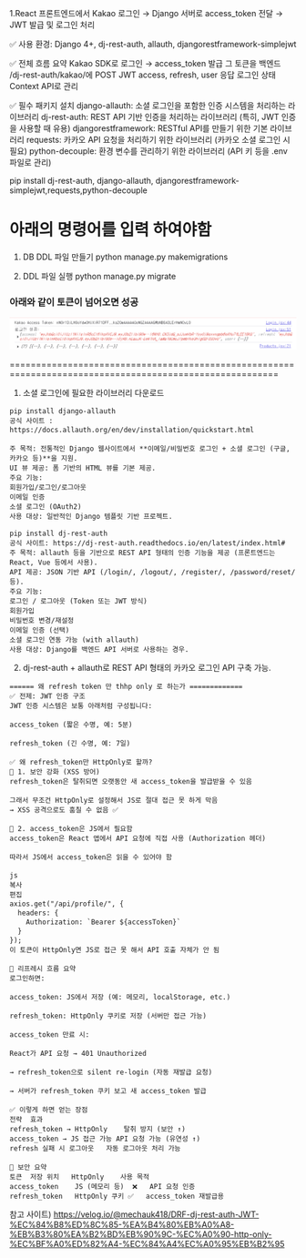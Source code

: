 1.React 프론트엔드에서 Kakao 로그인 → Django 서버로 access_token 전달 → JWT 발급 및 로그인 처리

✅ 사용 환경: Django 4+, dj-rest-auth, allauth, djangorestframework-simplejwt


✅ 전체 흐름 요약
Kakao SDK로 로그인 → access_token 발급
그 토큰을 백엔드 /dj-rest-auth/kakao/에 POST
JWT access, refresh, user 응답
로그인 상태 Context API로 관리

✅ 필수 패키지 설치
django-allauth: 소셜 로그인을 포함한 인증 시스템을 처리하는 라이브러리
dj-rest-auth: REST API 기반 인증을 처리하는 라이브러리 (특히, JWT 인증을 사용할 때 유용)
djangorestframework: RESTful API를 만들기 위한 기본 라이브러리
requests: 카카오 API 요청을 처리하기 위한 라이브러리 (카카오 소셜 로그인 시 필요)
python-decouple: 환경 변수를 관리하기 위한 라이브러리 (API 키 등을 .env 파일로 관리)

pip install  dj-rest-auth, django-allauth, djangorestframework-simplejwt,requests,python-decouple

# 아래의 명령어를 입력 하여야함

1. DB DDL 파일 만들기
   python manage.py makemigrations

2. DDL 파일 실행
   python manage.py migrate

### 아래와 같이 토큰이 넘어오면 성공
![alt text](image.png)

=========================================================================================================

1. 소셜 로그인에 필요한 라이브러리 다운로드

```
pip install django-allauth
공식 사이트 : https://docs.allauth.org/en/dev/installation/quickstart.html

주 목적: 전통적인 Django 웹사이트에서 **이메일/비밀번호 로그인 + 소셜 로그인 (구글, 카카오 등)**을 지원.
UI 뷰 제공: 폼 기반의 HTML 뷰를 기본 제공.
주요 기능:
회원가입/로그인/로그아웃
이메일 인증
소셜 로그인 (OAuth2)
사용 대상: 일반적인 Django 템플릿 기반 프로젝트.
```

```
pip install dj-rest-auth
공식 사이트: https://dj-rest-auth.readthedocs.io/en/latest/index.html#
주 목적: allauth 등을 기반으로 REST API 형태의 인증 기능을 제공 (프론트엔드는 React, Vue 등에서 사용).
API 제공: JSON 기반 API (/login/, /logout/, /register/, /password/reset/ 등).
주요 기능:
로그인 / 로그아웃 (Token 또는 JWT 방식)
회원가입
비밀번호 변경/재설정
이메일 인증 (선택)
소셜 로그인 연동 가능 (with allauth)
사용 대상: Django를 백엔드 API 서버로 사용하는 경우.
```

2. dj-rest-auth + allauth로 REST API 형태의 카카오 로그인 API 구축 가능.

```
====== 왜 refresh token 만 thhp only 로 하는가 =============
✅ 전제: JWT 인증 구조
JWT 인증 시스템은 보통 아래처럼 구성됩니다:

access_token (짧은 수명, 예: 5분)

refresh_token (긴 수명, 예: 7일)

✅ 왜 refresh_token만 HttpOnly로 할까?
🔐 1. 보안 강화 (XSS 방어)
refresh_token은 탈취되면 오랫동안 새 access_token을 발급받을 수 있음

그래서 무조건 HttpOnly로 설정해서 JS로 절대 접근 못 하게 막음
→ XSS 공격으로도 훔칠 수 없음 ✅

🧠 2. access_token은 JS에서 필요함
access_token은 React 앱에서 API 요청에 직접 사용 (Authorization 헤더)

따라서 JS에서 access_token은 읽을 수 있어야 함

js
복사
편집
axios.get("/api/profile/", {
  headers: {
    Authorization: `Bearer ${accessToken}`
  }
});
이 토큰이 HttpOnly면 JS로 접근 못 해서 API 호출 자체가 안 됨

🔁 리프레시 흐름 요약
로그인하면:

access_token: JS에서 저장 (예: 메모리, localStorage, etc.)

refresh_token: HttpOnly 쿠키로 저장 (서버만 접근 가능)

access_token 만료 시:

React가 API 요청 → 401 Unauthorized

→ refresh_token으로 silent re-login (자동 재발급 요청)

→ 서버가 refresh_token 쿠키 보고 새 access_token 발급

✅ 이렇게 하면 얻는 장점
전략	효과
refresh_token → HttpOnly	탈취 방지 (보안 ↑)
access_token → JS 접근 가능	API 요청 가능 (유연성 ↑)
refresh 실패 시 로그아웃	자동 로그아웃 처리 가능

🔐 보안 요약
토큰	저장 위치	HttpOnly	사용 목적
access_token	JS (메모리 등)	❌	API 요청 인증
refresh_token	HttpOnly 쿠키	✅	access_token 재발급용

```
참고 사이트)
https://velog.io/@mechauk418/DRF-dj-rest-auth-JWT-%EC%84%B8%ED%8C%85-%EA%B4%80%EB%A0%A8-%EB%B3%80%EA%B2%BD%EB%90%9C-%EC%A0%90-http-only-%EC%BF%A0%ED%82%A4-%EC%84%A4%EC%A0%95%EB%B2%95